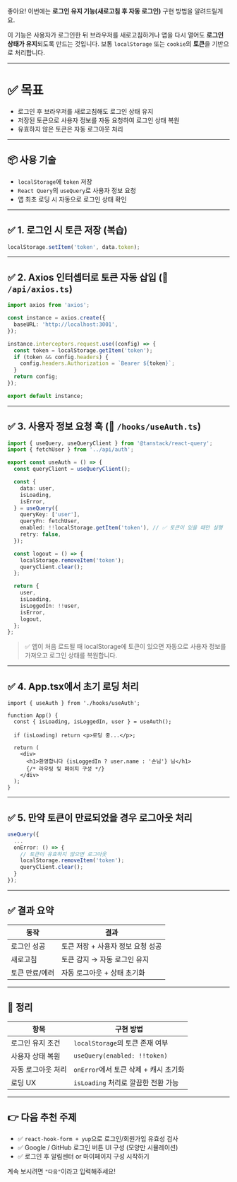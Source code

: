 좋아요! 이번에는 **로그인 유지 기능(새로고침 후 자동 로그인)** 구현 방법을 알려드릴게요.

이 기능은 사용자가 로그인한 뒤 브라우저를 새로고침하거나 앱을 다시 열어도 **로그인 상태가 유지**되도록 만드는 것입니다. 보통 `localStorage` 또는 `cookie`의 **토큰**을 기반으로 처리합니다.

---

# ✅ 목표

* 로그인 후 브라우저를 새로고침해도 로그인 상태 유지
* 저장된 토큰으로 사용자 정보를 자동 요청하여 로그인 상태 복원
* 유효하지 않은 토큰은 자동 로그아웃 처리

---

## 📦 사용 기술

* `localStorage`에 `token` 저장
* `React Query`의 `useQuery`로 사용자 정보 요청
* 앱 최초 로딩 시 자동으로 로그인 상태 확인

---

## ✅ 1. 로그인 시 토큰 저장 (복습)

```ts
localStorage.setItem('token', data.token);
```

---

## ✅ 2. Axios 인터셉터로 토큰 자동 삽입 (📄 `/api/axios.ts`)

```ts
import axios from 'axios';

const instance = axios.create({
  baseURL: 'http://localhost:3001',
});

instance.interceptors.request.use((config) => {
  const token = localStorage.getItem('token');
  if (token && config.headers) {
    config.headers.Authorization = `Bearer ${token}`;
  }
  return config;
});

export default instance;
```

---

## ✅ 3. 사용자 정보 요청 훅 (📄 `/hooks/useAuth.ts`)

```ts
import { useQuery, useQueryClient } from '@tanstack/react-query';
import { fetchUser } from '../api/auth';

export const useAuth = () => {
  const queryClient = useQueryClient();

  const {
    data: user,
    isLoading,
    isError,
  } = useQuery({
    queryKey: ['user'],
    queryFn: fetchUser,
    enabled: !!localStorage.getItem('token'), // ✅ 토큰이 있을 때만 실행
    retry: false,
  });

  const logout = () => {
    localStorage.removeItem('token');
    queryClient.clear();
  };

  return {
    user,
    isLoading,
    isLoggedIn: !!user,
    isError,
    logout,
  };
};
```

> ✅ 앱이 처음 로드될 때 localStorage에 토큰이 있으면 자동으로 사용자 정보를 가져오고 로그인 상태를 복원합니다.

---

## ✅ 4. App.tsx에서 초기 로딩 처리

```tsx
import { useAuth } from './hooks/useAuth';

function App() {
  const { isLoading, isLoggedIn, user } = useAuth();

  if (isLoading) return <p>로딩 중...</p>;

  return (
    <div>
      <h1>환영합니다 {isLoggedIn ? user.name : '손님'} 님</h1>
      {/* 라우팅 및 페이지 구성 */}
    </div>
  );
}
```

---

## ✅ 5. 만약 토큰이 만료되었을 경우 로그아웃 처리

```ts
useQuery({
  ...
  onError: () => {
    // 토큰이 유효하지 않으면 로그아웃
    localStorage.removeItem('token');
    queryClient.clear();
  }
});
```

---

## ✅ 결과 요약

| 동작       | 결과                   |
| -------- | -------------------- |
| 로그인 성공   | 토큰 저장 + 사용자 정보 요청 성공 |
| 새로고침     | 토큰 감지 → 자동 로그인 유지    |
| 토큰 만료/에러 | 자동 로그아웃 + 상태 초기화     |

---

## 📌 정리

| 항목         | 구현 방법                        |
| ---------- | ---------------------------- |
| 로그인 유지 조건  | `localStorage`의 토큰 존재 여부     |
| 사용자 상태 복원  | `useQuery(enabled: !!token)` |
| 자동 로그아웃 처리 | `onError`에서 토큰 삭제 + 캐시 초기화   |
| 로딩 UX      | `isLoading` 처리로 깔끔한 전환 가능    |

---

## 👉 다음 추천 주제

* ✅ `react-hook-form + yup`으로 로그인/회원가입 유효성 검사
* ✅ Google / GitHub 로그인 버튼 UI 구성 (모양만 시뮬레이션)
* ✅ 로그인 후 알림센터 or 마이페이지 구성 시작하기

계속 보시려면 `"다음"`이라고 입력해주세요!
